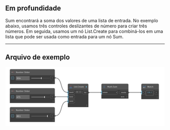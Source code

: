 ## Em profundidade
Sum encontrará a soma dos valores de uma lista de entrada. No exemplo abaixo, usamos três controles deslizantes de número para criar três números. Em seguida, usamos um nó List.Create para combiná-los em uma lista que pode ser usada como entrada para um nó Sum.
___
## Arquivo de exemplo

![Sum](./DSCore.Math.Sum_img.jpg)

